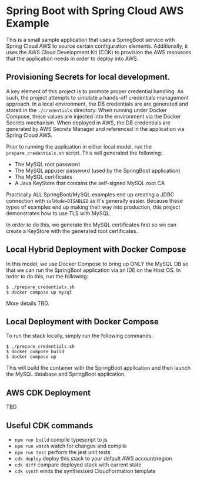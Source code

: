 # Spring Boot with Spring Cloud AWS Example

This is a small sample application that uses a SpringBoot service with Spring Cloud AWS to source certain configuration elements. Additionally, it uses the AWS Cloud Development Kit (CDK) to provision the AWS resources that the application needs in order to deploy into AWS.

## Provisioning Secrets for local development.

A key element of this project is to promote proper credential handling. As such, the project attempts to simulate a hands-off credentials management approach. In a local environment, the DB credentials are are generated and stored in the `./credentials` directory. When running under Docker Compose, these values are injected into the environment via the Docker Secrets mechanism. When deployed in AWS, the DB credentials are generated by AWS Secrets Manager and referenced in the application via Spring Cloud AWS.

Prior to running the application in either local model, run the `prepare_credentials.sh` script. This will generated the following:

- The MySQL root password
- The MySQL appuser password (used by the SpringBoot application)
- The MySQL certificates
- A Java KeyStore that contains the self-signed MySQL root CA

Practically ALL SpringBoot/MySQL examples end up creating a JDBC connection with `sslMode=DISABLED` as it's generally easier. Because these types of examples end up making their way into production, this project demonstrates how to use TLS with MySQL.

In order to do this, we generate the MySQL certificates first so we can create a KeyStore with the generated root certificates.

## Local Hybrid Deployment with Docker Compose

In this model, we use Docker Compose to bring up ONLY the MySQL DB so that we can run the SpringBoot application via an IDE on the Host OS. In order to do this, run the following:

    $ ./prepare_credentials.sh
    $ docker compose up mysql

More details TBD.

## Local Deployment with Docker Compose

To run the stack locally, simply run the following commands:

    $ ./prepare_credentials.sh
    $ docker compose build
    $ docker compose up

This will build the container with the SpringBoot application and then launch the MySQL database and SpringBoot application.

## AWS CDK Deployment

TBD

## Useful CDK commands

- `npm run build` compile typescript to js
- `npm run watch` watch for changes and compile
- `npm run test` perform the jest unit tests
- `cdk deploy` deploy this stack to your default AWS account/region
- `cdk diff` compare deployed stack with current state
- `cdk synth` emits the synthesized CloudFormation template
